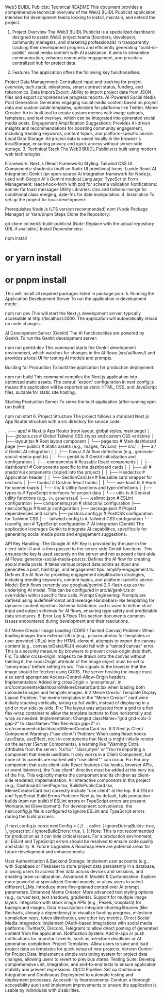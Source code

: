 Web3 BUIDL Publicist: Technical README
This document provides a comprehensive technical overview of the Web3 BUIDL Publicist application, intended for development teams looking to install, maintain, and extend the project.

1. Project Overview
The Web3 BUIDL Publicist is a specialized dashboard designed to assist Web3 project teams (founders, developers, community managers, and marketing professionals) in transparently tracking their development progress and efficiently generating "build-in-public" social media content with AI assistance. It aims to streamline communication, enhance community engagement, and provide a centralized hub for project data.

2. Features
The application offers the following key functionalities:

Project Data Management: Centralized input and tracking for project overview, tech stack, milestones, smart contract status, funding, and tokenomics.
Data Import/Export: Ability to import project data from JSON files and export comprehensive progress reports.
AI-Powered Social Media Post Generation: Generates engaging social media content based on project data and customizable templates, optimized for platforms like Twitter.
Meme Creator: An in-built tool to create custom memes with image uploads, templates, and text overlays, which can be integrated into generated social media posts.
Engagement Amplification Suggestions: Provides AI-driven insights and recommendations for boosting community engagement, including trending keywords, content topics, and platform-specific advice.
Local Data Storage: All project data is saved locally in the browser's localStorage, ensuring privacy and quick access without server-side storage.
3. Technical Stack
The Web3 BUIDL Publicist is built using modern web technologies:

Framework: Next.js (React Framework)
Styling: Tailwind CSS
UI Components: shadcn/ui (built on Radix UI primitives)
Icons: Lucide React
AI Integration: Genkit (an open-source AI integration framework for Node.js, used with Google AI's Gemini models)
Language: TypeScript
Form Management: react-hook-form with zod for schema validation
Notifications: sonner for toast messages
Utility Libraries: clsx and tailwind-merge for conditional class merging, date-fns for date manipulation.
4. Installation
To set up the project for local development:

Prerequisites
Node.js (LTS version recommended)
npm (Node Package Manager) or Yarn/pnpm
Steps
Clone the Repository:

git clone <repository-url>
cd web3-buidl-publicist
(Note: Replace <repository-url> with the actual repository URL if available.)
Install Dependencies:

npm install
# or yarn install
# or pnpm install
This will install all required packages listed in package.json.
5. Running the Application
Development Server
To run the application in development mode:


npm run dev
This will start the Next.js development server, typically accessible at http://localhost:3000. The application will automatically reload on code changes.

AI Development Server (Genkit)
The AI functionalities are powered by Genkit. To run the Genkit development server:


npm run genkit:dev
This command starts the Genkit development environment, which watches for changes in the AI flows (src/ai/flows/) and provides a local UI for testing AI models and prompts.

Building for Production
To build the application for production deployment:


npm run build
This command compiles the Next.js application into optimized static assets. The output: 'export' configuration in next.config.js means the application will be exported as static HTML, CSS, and JavaScript files, suitable for static site hosting.

Starting Production Server
To serve the built application (after running npm run build):


npm run start
6. Project Structure
The project follows a standard Next.js App Router structure with a src directory for source code.


.
├── app/                      # Next.js App Router (root layout, global styles, main page)
│   ├── globals.css           # Global Tailwind CSS styles and custom CSS variables
│   ├── layout.tsx            # Root layout component
│   └── page.tsx              # Main dashboard page
├── public/                   # Static assets (e.g., images, favicon)
├── src/
│   ├── ai/                   # Genkit AI integration
│   │   ├── flows/            # AI flow definitions (e.g., generate-social-media-post.ts)
│   │   └── genkit.ts         # Genkit initialization and configuration
│   ├── components/           # Reusable React components
│   │   ├── dashboard/        # Components specific to the dashboard cards
│   │   ├── ui/               # shadcn/ui components (copied into the project)
│   │   ├── Header.tsx        # Application header
│   │   └── SectionCard.tsx   # Reusable card wrapper for sections
│   ├── hooks/                # Custom React hooks
│   │   └── use-toast.ts      # Hook for sonner toasts
│   └── lib/                  # Utility functions and type definitions
│       ├── types.ts          # TypeScript interfaces for project data
│       └── utils.ts          # General utility functions (e.g., `cn`, `generateId`)
├── .eslintrc.json            # ESLint configuration
├── components.json           # shadcn/ui configuration
├── next.config.js            # Next.js configuration
├── package.json              # Project dependencies and scripts
├── postcss.config.js         # PostCSS configuration for Tailwind CSS
├── tailwind.config.ts        # Tailwind CSS configuration
└── tsconfig.json             # TypeScript configuration
7. AI Integration (Genkit)
The application leverages Genkit to integrate AI capabilities, specifically for generating social media posts and engagement suggestions.

API Key Handling: The Google AI API Key is provided by the user in the client-side UI and is then passed to the server-side Genkit functions. This ensures the key is used securely on the server and not exposed client-side.
AI Flows:
generate-social-media-post.ts: Defines the AI flow for creating social media posts. It takes various project data points as input and generates a post, hashtags, and engagement tips.
amplify-engagement.ts: Defines the AI flow for providing engagement amplification strategies, including trending keywords, content topics, and platform-specific advice.
Model: Both flows currently use googleai/gemini-2.0-flash-exp as the underlying AI model. This can be configured in src/ai/genkit.ts or overridden within specific flow calls.
Prompt Engineering: Prompts are defined using ai.definePrompt and leverage Handlebars-like templating for dynamic content injection.
Schema Validation: zod is used to define strict input and output schemas for AI flows, ensuring type safety and predictable data structures.
8. Error Log & Fixes
This section documents common issues encountered during development and their resolutions.

8.1 Meme Creator Image Loading (CORS / Tainted Canvas)
Problem: When loading images from external URLs (e.g., picsum.photos for templates or user-provided URLs) into the HTML <canvas> element, attempts to export the canvas content (e.g., canvas.toDataURL()) would fail with a "tainted canvas" error. This is a security measure by browsers to prevent cross-origin data theft.
Fix: To allow cross-origin images to be drawn onto the canvas without tainting it, the crossOrigin attribute of the Image object must be set to 'anonymous' before setting its src. This signals to the browser that the image should be fetched using CORS. The server hosting the image must also send appropriate Access-Control-Allow-Origin headers.
Implementation: Added img.crossOrigin = 'anonymous'; in src/components/dashboard/MemeCreatorCard.tsx when loading both uploaded images and template images.
8.2 Meme Creator Template Display Layout
Problem: The meme templates in the "Meme Creator" card were initially stacking vertically, taking up full width, instead of displaying in a grid or row side-by-side.
Fix: The layout was adjusted from a grid to a flex flex-wrap container to allow the template buttons to flow horizontally and wrap as needed.
Implementation: Changed className="grid grid-cols-3 gap-2" to className="flex flex-wrap gap-2" in src/components/dashboard/MemeCreatorCard.tsx.
8.3 Next.js Client Component Warnings ("use client")
Problem: When using React hooks (useState, useEffect, etc.) in components that Next.js might initially render on the server (Server Components), a warning like "Warning: Extra attributes from the server: %s%s" "class,style" or "You're importing a component that needs useState. It only works in a Client Component, but none of its parents are marked with "use client"" can occur.
Fix: For any component that uses client-side React features (like hooks, browser APIs, or event listeners), the "use client" directive must be added at the very top of the file. This explicitly marks the component and its children as client-side rendered.
Implementation: All interactive components in this project (e.g., DashboardClientPage.tsx, BuildInPublicCard.tsx, MemeCreatorCard.tsx) correctly include "use client" at the top.
8.4 ESLint and TypeScript Build Errors
Problem: Next.js, by default, fails production builds (npm run build) if ESLint errors or TypeScript errors are present.
Workaround (Development): For development convenience, the next.config.js file is configured to ignore ESLint and TypeScript errors during the build process.

// next.config.js
const nextConfig = {
  // ...
  eslint: {
    ignoreDuringBuilds: true,
  },
  typescript: {
    ignoreBuildErrors: true,
  },
};
Note: This is not recommended for production as it can hide critical issues. For a production environment, all ESLint and TypeScript errors should be resolved to ensure code quality and stability.
9. Future Upgrades & Roadmap
Here are potential areas for future development and enhancements:

User Authentication & Backend Storage: Implement user accounts (e.g., with Supabase or Firebase) to store project data persistently in a database, allowing users to access their data across devices and sessions, and enabling team collaboration.
Advanced AI Models & Customization: Explore more powerful or specialized Gemini models, or allow users to select different LLMs. Introduce more fine-grained control over AI prompt parameters.
Enhanced Meme Creator:
More advanced text styling options (e.g., curved text, text shadows, gradients).
Support for multiple image layers.
Integration with stock image APIs (e.g., Pexels, Unsplash) for background images.
Data Visualization: Integrate charting libraries (like Recharts, already a dependency) to visualize funding progress, milestone completion rates, token distribution, and other key metrics.
Direct Social Media Integration: Implement OAuth-based integrations with social media platforms (Twitter/X, Discord, Telegram) to allow direct posting of generated content from the application.
Notification System: Add in-app or push notifications for important events, such as milestone deadlines or AI generation completion.
Project Templates: Allow users to save and load project data as templates for quick setup of new projects.
Version Control for Project Data: Implement a simple versioning system for project data changes, allowing users to revert to previous states.
Testing Suite: Develop comprehensive unit, integration, and end-to-end tests to ensure application stability and prevent regressions.
CI/CD Pipeline: Set up Continuous Integration and Continuous Deployment to automate testing and deployment processes.
Accessibility Improvements: Conduct a thorough accessibility audit and implement improvements to ensure the application is usable by individuals with disabilities.
